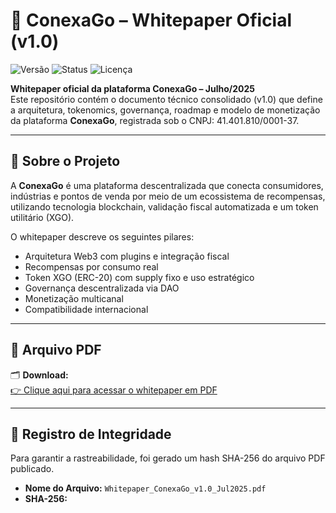 # 📄 ConexaGo – Whitepaper Oficial (v1.0)

![Versão](https://img.shields.io/badge/vers%C3%A3o-v1.0-blue)
![Status](https://img.shields.io/badge/status-publicado-green)
![Licença](https://img.shields.io/badge/licen%C3%A7a-CC--BY--NC--ND-lightgrey)

**Whitepaper oficial da plataforma ConexaGo – Julho/2025**  
Este repositório contém o documento técnico consolidado (v1.0) que define a arquitetura, tokenomics, governança, roadmap e modelo de monetização da plataforma **ConexaGo**, registrada sob o CNPJ: 41.401.810/0001-37.

---

## 📌 Sobre o Projeto

A **ConexaGo** é uma plataforma descentralizada que conecta consumidores, indústrias e pontos de venda por meio de um ecossistema de recompensas, utilizando tecnologia blockchain, validação fiscal automatizada e um token utilitário (XGO).

O whitepaper descreve os seguintes pilares:
- Arquitetura Web3 com plugins e integração fiscal
- Recompensas por consumo real
- Token XGO (ERC-20) com supply fixo e uso estratégico
- Governança descentralizada via DAO
- Monetização multicanal
- Compatibilidade internacional

---

## 📄 Arquivo PDF

🗂️ **Download:**  
[👉 Clique aqui para acessar o whitepaper em PDF](https://github.com/emilioconexa/conexago-whitepaper/blob/main/Whitepaper_ConexaGo_v1.0_Jul2025.pdf)

---

## 🔐 Registro de Integridade

Para garantir a rastreabilidade, foi gerado um hash SHA-256 do arquivo PDF publicado.

- **Nome do Arquivo:** `Whitepaper_ConexaGo_v1.0_Jul2025.pdf`  
- **SHA-256:**  
